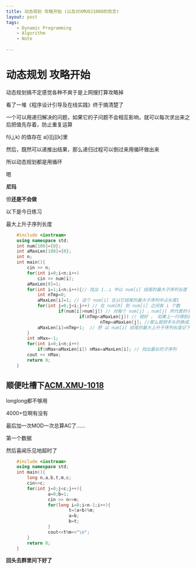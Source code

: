 ```yaml
---
title: 动态规划 攻略开始 (以及对XMUOJ1008的怨念)
layout: post
tags: 
    - Dynamic Programming
    - Algorithm
    - Note
    
---
```

动态规划 攻略开始
=================

动态规划搞不定感觉各种不爽于是上网搜打算攻略掉

看了一堆《程序设计引导及在线实践》终于搞清楚了

一个可以用递归解决的问题，如果它的子问题不会相互影响，就可以每次求出来之后把值先存着，防止重复运算

f(i,j,k) 的值存在 a\[i\]\[j\]\[k\]里

然后，既然可以递推出结果，那么递归过程可以倒过来用循环做出来

所以动态规划都是用循环

嗯

**尼玛**

但**还是不会做**

以下是今日练习

最大上升子序列长度

```C++
    #include <iostream>
    using namespace std;
    int num[100]={0};
    int aMaxLen[100]={0};
    int n;
    int main(){
        cin >> n;
        for(int i=0;i<n;i++)
            cin >> num[i];
        aMaxLen[0]=1;
        for(int i=1;i<n;i++){// 找出 1..i 中以 num[i] 结尾的最大子序列长度  因为每个最大子序列必是以某个 num[i] 结尾的，所以只要最后找出 aMaxLen 中最大的即可 
            int nTmp=0; 
            aMaxLen[i]=1; // 这个 num[i] 在以它结尾的最大子序列中占长度1 
            for(int j=0;j<i;j++) // 在 num[0] 到 num[i] 之间有 i 个数 
                    if(num[i]>num[j]) // 对每个 num[j] ，num[j] 所代表的子序列一定是升的 ， 而当  num[j] < num[i] 时， num[i] 接在 num[j]子序列后， 这个子序列还是升的 
                            if(nTmp<aMaxLen[j]) // 很好 ， 如果上一行得到的上升子序列 比现在手头的还要长
                                    nTmp=aMaxLen[j]; //那么就把手头的换成当前上升子序列    这部分很容易理解
            aMaxLen[i]=nTmp+1;  // 把 以 num[i] 结尾的最大上升子序列长度记下来  以备使用 
        }
        int nMax=-1;
        for(int i=0;i<n;i++)
            if(nMax<aMaxLen[i]) nMax=aMaxLen[i]; // 找出最长的子序列
        cout << nMax;
        return 0;
    }
```



顺便吐槽下[ACM.XMU-1018](http://acm.xmu.edu.cn/problem.php?id=1018)
-------

longlong都不够用

4000+位啊有没有

最后加一次MOD一次总算AC了……

第一个数据

然后喜闻乐见地超时了
```C++
    #include <iostream>
    using namespace std;
    int main(){
        long n,a,b,t,m,c;
        cin>>c;
        for(int j=0;j<c;j++){
                a=0;b=1;
                cin >> n>>m;
                for(long i=0;i<n-1;i++){
                        t=(a+b)%m;
                        a=b;
                        b=t;
                }
                cout<<t%m<<"\n";
        }
        return 0;
    }
```

**回头去群里问下好了**
